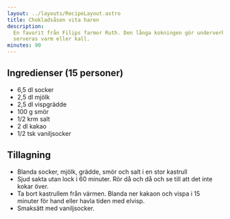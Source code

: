 ```yaml
---
layout: ../layouts/RecipeLayout.astro
title: Chokladsåsen vita haren
description:
  En favorit från Filips farmor Ruth. Den långa kokningen gör underverk! Kan
  serveras varm eller kall.
minutes: 90
---
```


## Ingredienser (15 personer)

- 6,5 dl socker
- 2,5 dl mjölk
- 2,5 dl vispgrädde
- 100 g smör
- 1/2 krm salt
- 2 dl kakao
- 1/2 tsk vaniljsocker

## Tillagning

- Blanda socker, mjölk, grädde, smör och salt i en stor kastrull
- Sjud sakta utan lock i 60 minuter. Rör då och då och se till att det inte
  kokar över.
- Ta bort kastrullem från värmen. Blanda ner kakaon och vispa i 15 minuter för
  hand eller havla tiden med elvisp.
- Smaksätt med vaniljsocker.
